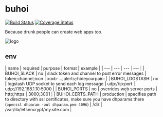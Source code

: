 # buhoi

[![Build Status](https://travis-ci.org/titarenko/buhoi.svg?branch=master)](https://travis-ci.org/titarenko/buhoi)
[![Coverage Status](https://coveralls.io/repos/github/titarenko/buhoi/badge.svg?branch=master)](https://coveralls.io/github/titarenko/buhoi?branch=master)

Because drunk people can create web apps too.

![logo](https://i0.wp.com/eduncovered.com/wp-content/uploads/2014/01/simpsons-bender-drunk.jpg)

## env

| name | required | purpose | format | example |
| --- | --- | --- | --- |
| BUHOI_SLACK | no | slack token and channel to post error messages | token;channel;icon | xoxb-...;alerts;:hideyourpain: |
| BUHOI_LOGSTASH | no | logstash UDP socket to send each log message | udp://ip:port | udp://192.168.1.10:5000 |
| BUHOI_PORTS | no | overrides web server ports | http;https | 3000;3001 |
| BUHOI_CERTS_PATH | production | specifies path to directory with ssl certificates, make sure you have dhparams there (`openssl dhparam -out dhparam.pem 4096`) | /dir | /var/lib/letsencrypt/my.site.com
| 
